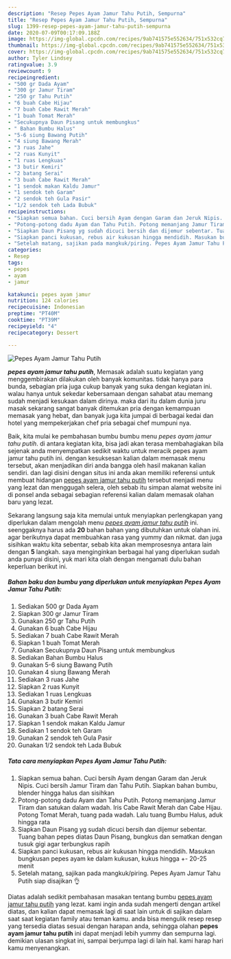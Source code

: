 ```yaml
---
description: "Resep Pepes Ayam Jamur Tahu Putih, Sempurna"
title: "Resep Pepes Ayam Jamur Tahu Putih, Sempurna"
slug: 1399-resep-pepes-ayam-jamur-tahu-putih-sempurna
date: 2020-07-09T00:17:09.188Z
image: https://img-global.cpcdn.com/recipes/9ab741575e552634/751x532cq70/pepes-ayam-jamur-tahu-putih-foto-resep-utama.jpg
thumbnail: https://img-global.cpcdn.com/recipes/9ab741575e552634/751x532cq70/pepes-ayam-jamur-tahu-putih-foto-resep-utama.jpg
cover: https://img-global.cpcdn.com/recipes/9ab741575e552634/751x532cq70/pepes-ayam-jamur-tahu-putih-foto-resep-utama.jpg
author: Tyler Lindsey
ratingvalue: 3.9
reviewcount: 9
recipeingredient:
- "500 gr Dada Ayam"
- "300 gr Jamur Tiram"
- "250 gr Tahu Putih"
- "6 buah Cabe Hijau"
- "7 buah Cabe Rawit Merah"
- "1 buah Tomat Merah"
- "Secukupnya Daun Pisang untuk membungkus"
- " Bahan Bumbu Halus"
- "5-6 siung Bawang Putih"
- "4 siung Bawang Merah"
- "3 ruas Jahe"
- "2 ruas Kunyit"
- "1 ruas Lengkuas"
- "3 butir Kemiri"
- "2 batang Serai"
- "3 buah Cabe Rawit Merah"
- "1 sendok makan Kaldu Jamur"
- "1 sendok teh Garam"
- "2 sendok teh Gula Pasir"
- "1/2 sendok teh Lada Bubuk"
recipeinstructions:
- "Siapkan semua bahan. Cuci bersih Ayam dengan Garam dan Jeruk Nipis. Cuci bersih Jamur Tiram dan Tahu Putih. Siapkan bahan bumbu, blender hingga halus dan sisihkan"
- "Potong-potong dadu Ayam dan Tahu Putih. Potong memanjang Jamur Tiram dan satukan dalam wadah. Iris Cabe Rawit Merah dan Cabe Hijau. Potong Tomat Merah, tuang pada wadah. Lalu tuang Bumbu Halus, aduk hingga rata"
- "Siapkan Daun Pisang yg sudah dicuci bersih dan dijemur sebentar. Tuang bahan pepes diatas Daun Pisang, bungkus dan sematkan dengan tusuk gigi agar terbungkus rapih"
- "Siapkan panci kukusan, rebus air kukusan hingga mendidih. Masukan bungkusan pepes ayam ke dalam kukusan, kukus hingga +- 20-25 menit"
- "Setelah matang, sajikan pada mangkuk/piring. Pepes Ayam Jamur Tahu Putih siap disajikan 👌"
categories:
- Resep
tags:
- pepes
- ayam
- jamur

katakunci: pepes ayam jamur 
nutrition: 124 calories
recipecuisine: Indonesian
preptime: "PT40M"
cooktime: "PT39M"
recipeyield: "4"
recipecategory: Dessert

---
```



![Pepes Ayam Jamur Tahu Putih](https://img-global.cpcdn.com/recipes/9ab741575e552634/751x532cq70/pepes-ayam-jamur-tahu-putih-foto-resep-utama.jpg)

<b><i>pepes ayam jamur tahu putih</i></b>, Memasak adalah suatu kegiatan yang menggembirakan dilakukan oleh banyak komunitas. tidak hanya para bunda, sebagian pria juga cukup banyak yang suka dengan kegiatan ini. walau hanya untuk sekedar kebersamaan dengan sahabat atau memang sudah menjadi kesukaan dalam dirinya. maka dari itu dalam dunia juru masak sekarang sangat banyak ditemukan pria dengan kemampuan memasak yang hebat, dan banyak juga kita jumpai di berbagai kedai dan hotel yang mempekerjakan chef pria sebagai chef mumpuni nya.



Baik, kita mulai ke pembahasan bumbu bumbu menu <i>pepes ayam jamur tahu putih</i>. di antara kegiatan kita, bisa jadi akan terasa membahagiakan bila sejenak anda menyempatkan sedikit waktu untuk meracik pepes ayam jamur tahu putih ini. dengan kesuksesan kalian dalam memasak menu tersebut, akan menjadikan diri anda bangga oleh hasil makanan kalian sendiri. dan lagi disini dengan situs ini anda akan memiliki referensi untuk membuat hidangan <u>pepes ayam jamur tahu putih</u> tersebut menjadi menu yang lezat dan menggugah selera, oleh sebab itu simpan alamat website ini di ponsel anda sebagai sebagian referensi kalian dalam memasak olahan baru yang lezat.


Sekarang langsung saja kita memulai untuk menyiapkan perlengkapan yang diperlukan dalam mengolah menu <u><i>pepes ayam jamur tahu putih</i></u> ini. seenggaknya harus ada <b>20</b> bahan bahan yang dibutuhkan untuk olahan ini. agar berikutnya dapat membuahkan rasa yang yummy dan nikmat. dan juga sisihkan waktu kita sebentar, sebab kita akan memprosesnya antara lain dengan <b>5</b> langkah. saya menginginkan berbagai hal yang diperlukan sudah anda punyai disini, yuk mari kita olah dengan mengamati dulu bahan keperluan berikut ini.

<!--inarticleads1-->

##### Bahan baku dan bumbu yang diperlukan untuk menyiapkan Pepes Ayam Jamur Tahu Putih:

1. Sediakan 500 gr Dada Ayam
1. Siapkan 300 gr Jamur Tiram
1. Gunakan 250 gr Tahu Putih
1. Gunakan 6 buah Cabe Hijau
1. Sediakan 7 buah Cabe Rawit Merah
1. Siapkan 1 buah Tomat Merah
1. Gunakan Secukupnya Daun Pisang untuk membungkus
1. Sediakan  Bahan Bumbu Halus
1. Gunakan 5-6 siung Bawang Putih
1. Gunakan 4 siung Bawang Merah
1. Sediakan 3 ruas Jahe
1. Siapkan 2 ruas Kunyit
1. Sediakan 1 ruas Lengkuas
1. Gunakan 3 butir Kemiri
1. Siapkan 2 batang Serai
1. Gunakan 3 buah Cabe Rawit Merah
1. Siapkan 1 sendok makan Kaldu Jamur
1. Sediakan 1 sendok teh Garam
1. Gunakan 2 sendok teh Gula Pasir
1. Gunakan 1/2 sendok teh Lada Bubuk




<!--inarticleads2-->

##### Tata cara menyiapkan Pepes Ayam Jamur Tahu Putih:

1. Siapkan semua bahan. Cuci bersih Ayam dengan Garam dan Jeruk Nipis. Cuci bersih Jamur Tiram dan Tahu Putih. Siapkan bahan bumbu, blender hingga halus dan sisihkan
1. Potong-potong dadu Ayam dan Tahu Putih. Potong memanjang Jamur Tiram dan satukan dalam wadah. Iris Cabe Rawit Merah dan Cabe Hijau. Potong Tomat Merah, tuang pada wadah. Lalu tuang Bumbu Halus, aduk hingga rata
1. Siapkan Daun Pisang yg sudah dicuci bersih dan dijemur sebentar. Tuang bahan pepes diatas Daun Pisang, bungkus dan sematkan dengan tusuk gigi agar terbungkus rapih
1. Siapkan panci kukusan, rebus air kukusan hingga mendidih. Masukan bungkusan pepes ayam ke dalam kukusan, kukus hingga +- 20-25 menit
1. Setelah matang, sajikan pada mangkuk/piring. Pepes Ayam Jamur Tahu Putih siap disajikan 👌




Diatas adalah sedikit pembahasan masakan tentang bumbu <u>pepes ayam jamur tahu putih</u> yang lezat. kami ingin anda sudah mengerti dengan artikel diatas, dan kalian dapat memasak lagi di saat lain untuk di sajikan dalam saat saat kegiatan family atau teman kamu. anda bisa mengulik resep resep yang tersedia diatas sesuai dengan harapan anda, sehingga olahan <b>pepes ayam jamur tahu putih</b> ini dapat menjadi lebih yummy dan sempurna lagi. demikian ulasan singkat ini, sampai berjumpa lagi di lain hal. kami harap hari kamu menyenangkan.
